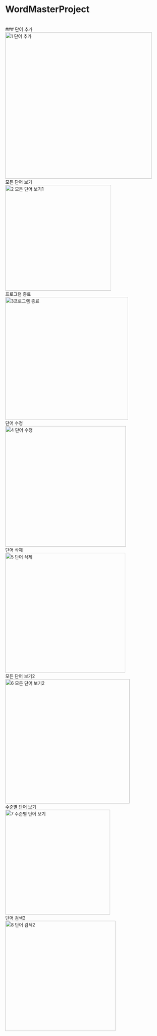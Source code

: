 # WordMasterProject
<br/>
### 단어 추가
<br/>
<img width="464" alt="1 단어 추가" src="https://github.com/solseye/WordMasterProject/assets/130718221/fe4fcc05-77de-49a3-b7de-4cdb7200127a">
<br/>
모든 단어 보기
<br/>
<img width="335" alt="2 모든 단어 보기1" src="https://github.com/solseye/WordMasterProject/assets/130718221/2a66045b-74d6-482d-b63c-3521dabb8c38">
<br/>
프로그램 종료
<br/>
<img width="389" alt="3프로그램 종료" src="https://github.com/solseye/WordMasterProject/assets/130718221/cde41e96-2446-479d-a59a-33e3623564de">
<br/>
단어 수정
<br/>
<img width="382" alt="4 단어 수정" src="https://github.com/solseye/WordMasterProject/assets/130718221/0ed604d7-0d4c-4ee2-addf-5e0717d1870a">
<br/>
단어 삭제
<br/>
<img width="380" alt="5 단어 삭제" src="https://github.com/solseye/WordMasterProject/assets/130718221/00f1c03f-21b1-4a04-b881-457d33c74335">
<br/>
모든 단어 보기2
<br/>
<img width="394" alt="6 모든 단어 보기2" src="https://github.com/solseye/WordMasterProject/assets/130718221/b8e95462-8ad1-4538-99d3-105dff201802">
<br/>
수준별 단어 보기
<br/>
<img width="332" alt="7 수준별 단어 보기" src="https://github.com/solseye/WordMasterProject/assets/130718221/12337e31-12d4-41f4-9d0c-353633114e6c">
<br/>
단어 검색2
<br/>
<img width="349" alt="8 단어 검색2" src="https://github.com/solseye/WordMasterProject/assets/130718221/cb890a27-bdd0-4180-8f2b-0607963b1555">
<br/>
